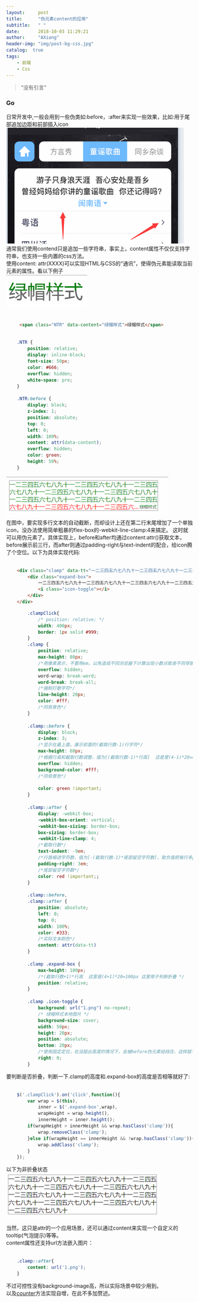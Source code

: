```yaml
---
layout:     post
title:      "伪元素content的应用"
subtitle:   " "
date:       2018-10-03 11:29:21
author:     "AXiang"
header-img: "img/post-bg-css.jpg"
catalog:  true
tags:
    - 前端
    - Css
---
```


> “没有引言”

### Go
日常开发中,一般会用到一些伪类如:before，:after来实现一些效果，比如:用于尾部追加边距和前部插入icon
![:after和:before](/img/in-post/post-css/css_1803_1.png)     
通常我们使用contend只是追加一些字符串，事实上，content属性不仅仅支持字符串，也支持一些内置的css方法。   
使用content: attr(XXXX)可以实现HTML与CSS的“通讯”，使得伪元素能读取当前元素的属性。看以下例子    
![绿帽样式](/img/in-post/post-css/css_1803_2.png)   
```html

     <span class="NTR" data-content="绿帽样式">绿帽样式</span>

```
```css

    .NTR {
        position: relative;
        display: inline-block;
        font-size: 50px;
        color: #666;
        overflow: hidden;
        white-space: pre;
    }

    .NTR:before {
        display: block;
        z-index: 1;
        position: absolute;
        top: 0;
        left: 0;
        width: 100%;
        content: attr(data-content);      
        overflow: hidden;
        color: green;
        height: 50%;
    }

```

![尾部留空](/img/in-post/post-css/css_1803_3.png)     
在图中，要实现多行文本的自动截断，而却设计上还在第二行末尾增加了一个单独icon，没办法使用简单粗暴的flex-box的-webkit-line-clamp:4来搞定。 这时就可以用伪元素了。具体实现上，before和after均通过content:attr()获取文本，before展示前三行，而after则通过padding-right与text-indent的配合，给icon腾了个空位。以下为具体实现代码:
```html

    <div class="clamp" data-tt="一二三四五六七八九十一二三四五六七八九十一二三四五六七八九十一二三四五六七八九十一二三四五六七八九十一二三四五六七八九十一二三四五六七八九十一二三四五六七八九十一二三四五六七八九十一二三四五六七八九十一二三四五六七八九十">
        <div class="expand-box">
            一二三四五六七八九十一二三四五六七八九十一二三四五六七八九十一二三四五六七八九十一二三四五六七八九十一二三四五六七八九十一二三四五六七八九十一二三四五六七八九十一二三四五六七八九十一二三四五六七八九十一二三四五六七八九十
            <i class="icon-toggle"></i>
        </div>
    </div>

```
```css
        .clampClick{
            /* position: relative; */
            width: 400px;
            border: 1px solid #999;
        }
        .clamp {
            position: relative;
            max-height: 80px;
            /*用像素表示，不要用em，以免造成不同浏览器下计算出现小数点取舍不同导致1像素的差距【行高*截取行数】 这是里4*20=60px */
            overflow: hidden;
            word-wrap: break-word;
            word-break: break-all;
            /*强制打散字符*/
            line-height: 20px;
            color: #fff;
            /*同背景色*/
        }

        .clamp::before {
            display: block;
            z-index: 3;
            /*显示在最上面，展示前面的(截取行数-1)行字符*/
            max-height: 60px;
            /*根据行高和截取行数调整，值为[(截取行数-1)*行高]  这是里(4-1)*20=60px */
            overflow: hidden;
            background-color: #fff;
            /*同背景色*/
            
            color: green !important;
        }

        .clamp::after {
            display: -webkit-box;
            -webkit-box-orient: vertical;
            -webkit-box-sizing: border-box;
            box-sizing: border-box;
            -webkit-line-clamp: 4;
            /*截取行数*/
            text-indent: -9em;
            /*行首缩进字符数，值为[-(截取行数-1)*尾部留空字符数]，取负值把每行多padding-right的部分给缩进回去  这是里-(4-1)*3=-9em*/
            padding-right: 3em;
            /*尾部留空字符数*/
            color: red !important;;
        }

        .clamp::before,
        .clamp::after {
            position: absolute;
            left: 0;
            top: 0;
            width: 100%;
            color: #333;
            /*实际文本颜色*/
            content: attr(data-tt)
        }

        .clamp .expand-box {
            max-height: 100px;
            /*(截取行数+1)*行高  这里是(4+1)*20=100px 这里用于判断折叠 */
            position: relative;
        }

        .clamp .icon-toggle {
            background: url("1.png") no-repeat;  
            /* 绿帽样式本地图片 */
            background-size: cover;
            width: 50px;
            height: 20px;
            position: absolute;
            bottom: 20px;
            /*使用固定定位，在没超出高度的情况下，会被before伪元素给挡住，这样就不会显示该按钮了*/
            right: 0;
        }

```

要判断是否折叠，判断一下.clamp的高度和.expand-box的高度是否相等就好了:
```js

    $('.clampClick').on('click',function(){
        var wrap = $(this),
            inner = $('.expand-box',wrap),
            wrapHeight = wrap.height(),
            innerHeight = inner.height();
        if(wrapHeight > innerHeight && wrap.hasClass('clamp')){
            wrap.removeClass('clamp');
        }else if(wrapHeight == innerHeight && !wrap.hasClass('clamp')){
            wrap.addClass('clamp');
        }
    });

```
以下为非折叠状态
![非折叠](/img/in-post/post-css/css_1803_4.png)    

当然，这只是attr的一个应用场景，还可以通过content来实现一个自定义的tooltip(气泡提示)等等。  
content属性还支持url方法嵌入图片：
```css
    
    .clamp::after{
        content: url('1.png');
    }

```
不过可控性没有background-image高，所以实际场景中较少用到。    
以及[counter](https://developer.mozilla.org/en-US/docs/Web/CSS/CSS_Lists_and_Counters/Using_CSS_counters)方法实现自增，在此不多加赘述。








